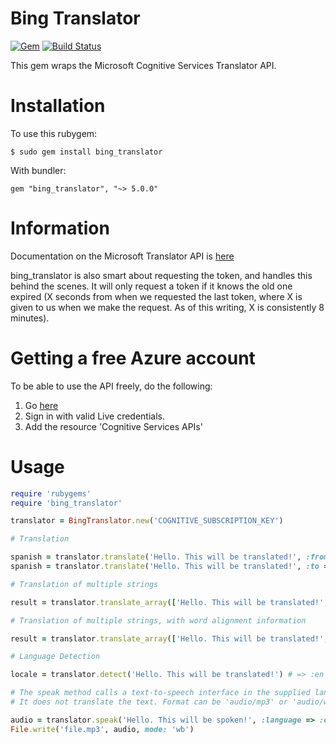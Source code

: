 Bing Translator
===============

[![Gem](https://img.shields.io/gem/v/bing_translator.svg)](https://rubygems.org/gems/bing_translator/) [![Build Status](https://travis-ci.org/relrod/bing_translator-gem.svg?branch=master)](https://travis-ci.org/relrod/bing_translator-gem)

This gem wraps the Microsoft Cognitive Services Translator API.

Installation
============

To use this rubygem:

    $ sudo gem install bing_translator

With bundler:

    gem "bing_translator", "~> 5.0.0"

Information
===========

Documentation on the Microsoft Translator API is [here](https://www.microsoft.com/cognitive-services/en-us/translator-api)

bing\_translator is also smart about requesting the token, and handles this
behind the scenes. It will only request a token if it knows the old one
expired (X seconds from when we requested the last token, where X is given
to us when we make the request. As of this writing, X is consistently 8
minutes).

Getting a free Azure account  
==============================

To be able to use the API freely, do the following:

1. Go [here](https://azure.microsoft.com/en-us/free/)
2. Sign in with valid Live credentials.
3. Add the resource 'Cognitive Services APIs'

Usage
=====

```ruby
require 'rubygems'
require 'bing_translator'

translator = BingTranslator.new('COGNITIVE_SUBSCRIPTION_KEY')

# Translation

spanish = translator.translate('Hello. This will be translated!', :from => 'en', :to => 'es')
spanish = translator.translate('Hello. This will be translated!', :to => 'es')

# Translation of multiple strings

result = translator.translate_array(['Hello. This will be translated!', 'This will be translated too!'], :from => :en, :to => :fr)

# Translation of multiple strings, with word alignment information

result = translator.translate_array(['Hello. This will be translated!', 'This will be translated too!'], :from => :en, :to => :fr)

# Language Detection

locale = translator.detect('Hello. This will be translated!') # => :en

# The speak method calls a text-to-speech interface in the supplied language.
# It does not translate the text. Format can be 'audio/mp3' or 'audio/wav'

audio = translator.speak('Hello. This will be spoken!', :language => :en, :format => 'audio/mp3', :options => 'MaxQuality')
File.write('file.mp3', audio, mode: 'wb')
```
